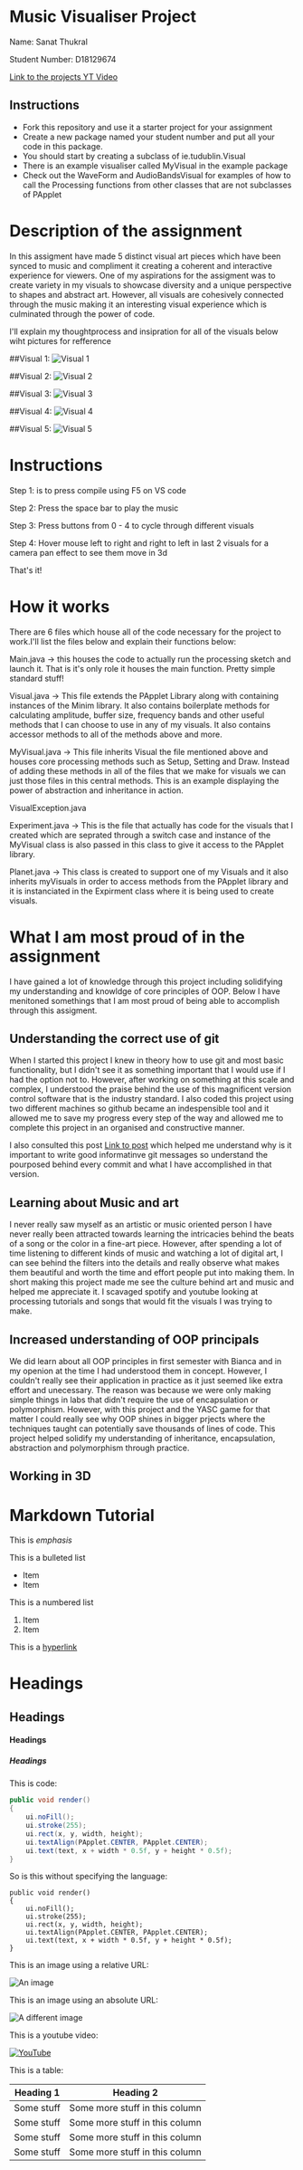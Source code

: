 # Music Visualiser Project

Name: Sanat Thukral

Student Number: D18129674

[Link to the projects YT Video ](https://youtu.be/ZHcH4J0SshU)

## Instructions
- Fork this repository and use it a starter project for your assignment
- Create a new package named your student number and put all your code in this package.
- You should start by creating a subclass of ie.tudublin.Visual
- There is an example visualiser called MyVisual in the example package
- Check out the WaveForm and AudioBandsVisual for examples of how to call the Processing functions from other classes that are not subclasses of PApplet

# Description of the assignment
In this assigment have made 5 distinct visual art pieces which have been synced to music and compliment it creating a coherent and interactive experience for viewers. One of my aspirations for the assigment was to create variety in my visuals to showcase diversity and a unique perspective to shapes and abstract art. However, all visuals are cohesively connected through the music making it an interesting visual experience which is culminated through the power of code.

I'll explain my thoughtprocess and insipration for all of the visuals below wiht pictures for refference

##Visual 1: 
![Visual 1 ](https://user-images.githubusercontent.com/51191924/117230589-55164080-ae15-11eb-9b77-22583c247a60.png)

##Visual 2:
![Visual 2](https://user-images.githubusercontent.com/51191924/117230595-5b0c2180-ae15-11eb-9357-06ad22e64c63.png)


##Visual 3:
![Visual 3](https://user-images.githubusercontent.com/51191924/117230608-619a9900-ae15-11eb-9930-84d09c5a2d37.png)


##Visual 4:
![Visual 4](https://user-images.githubusercontent.com/51191924/117230605-5f383f00-ae15-11eb-8fa1-8acd4f871a6f.png)


##Visual 5:
![Visual 5](https://user-images.githubusercontent.com/51191924/117230616-64958980-ae15-11eb-972e-45b6f4179d4f.png)




# Instructions

Step 1: is to press compile using F5 on VS code

Step 2: Press the space bar to play the music

Step 3: Press buttons from 0 - 4 to cycle through different visuals

Step 4: Hover mouse left to right and right to left in last 2 visuals for a camera pan effect to see them move in 3d 

That's it!

# How it works

There are 6 files which house all of the code necessary for the project to work.I'll list the files below and explain their functions below:

Main.java -> this houses the code to actually run the processing sketch and launch it. That is it's only role it houses the main function. Pretty simple standard stuff!

Visual.java -> This file extends the PApplet Library along with containing instances of the Minim library. It also contains boilerplate methods for calculating amplitude, buffer size, frequency bands and other useful methods that I can choose to use in any of my visuals. It also contains accessor methods to all of the methods above and more.

MyVisual.java -> This file inherits Visual the file mentioned above and houses core processing methods such as Setup, Setting and Draw. Instead of adding these methods in all of the files that we make for visuals we can just those files in this central methods. This is an example displaying the power of abstraction and inheritance in action.

VisualException.java

Experiment.java -> This is the file that actually has code for the visuals that I created which are seprated through a switch case and instance of the MyVisual class is also passed in this class to give it access to the PApplet library.

Planet.java -> This class is created to support one of my Visuals and it also inherits myVisuals in order to access methods from the PApplet library and it is instanciated in the Expirment class where it is being used to create visuals.

# What I am most proud of in the assignment

I have gained a lot of knowledge through this project including solidifying my understanding and knowldge of core principles of OOP. Below I have menitoned somethings that I am most proud of being able to accomplish through this assigment.

## Understanding the correct use of git
When I started this project I knew in theory how to use git and most basic functionality, but I didn't see it as something important that I would use if I had the option not to. However, after working on something at this scale and complex, I understood the praise behind the use of this magnificent version control software that is the industry standard. I also coded this project using two different machines so github became an indespensible tool and it allowed me to save my progress every step of the way and allowed me to complete this project in an organised and constructive manner.

I also consulted this post [Link to post](https://chris.beams.io/posts/git-commit/) which helped me understand why is it important to write good informatinve git messages so understand the pourposed behind every commit and what I have accomplished in that version.

## Learning about Music and art 

I never really saw myself as an artistic or music oriented person I have never really been attracted towards learning the intricacies behind the beats of a song or the color in a fine-art piece. However, after spending a lot of time listening to different kinds of music and watching a lot of digital art, I can see behind the filters into the details and really observe what makes them beautiful and worth the time and effort people put into making them. In short making this project made me see the culture behind art and music and helped me appreciate it. I scavaged spotify and youtube looking at processing tutorials and songs that would fit the visuals I was trying to make.

## Increased understanding of OOP principals 

We did learn about all OOP principles in first semester with Bianca and in my openion at the time I had understood them in concept. However, I couldn't really see their application in practice as it just seemed like extra effort and unecessary. The reason was because we were only making simple things in labs that didn't require the use of encapsulation or polymorphism. However, with this project and the YASC game for that matter I could really see why OOP shines in bigger prjects where the techniques taught can potentially save thousands of lines of code. This project helped solidify my understanding of inheritance, encapsulation, abstraction and polymorphism through practice.

## Working in 3D 



# Markdown Tutorial

This is *emphasis*

This is a bulleted list

- Item
- Item

This is a numbered list

1. Item
1. Item

This is a [hyperlink](http://bryanduggan.org)

# Headings
## Headings
#### Headings
##### Headings

This is code:

```Java
public void render()
{
	ui.noFill();
	ui.stroke(255);
	ui.rect(x, y, width, height);
	ui.textAlign(PApplet.CENTER, PApplet.CENTER);
	ui.text(text, x + width * 0.5f, y + height * 0.5f);
}
```

So is this without specifying the language:

```
public void render()
{
	ui.noFill();
	ui.stroke(255);
	ui.rect(x, y, width, height);
	ui.textAlign(PApplet.CENTER, PApplet.CENTER);
	ui.text(text, x + width * 0.5f, y + height * 0.5f);
}
```

This is an image using a relative URL:

![An image](images/p8.png)

This is an image using an absolute URL:

![A different image](https://bryanduggandotorg.files.wordpress.com/2019/02/infinite-forms-00045.png?w=595&h=&zoom=2)

This is a youtube video:

[![YouTube](http://img.youtube.com/vi/J2kHSSFA4NU/0.jpg)](https://www.youtube.com/watch?v=J2kHSSFA4NU)

This is a table:

| Heading 1 | Heading 2 |
|-----------|-----------|
|Some stuff | Some more stuff in this column |
|Some stuff | Some more stuff in this column |
|Some stuff | Some more stuff in this column |
|Some stuff | Some more stuff in this column |


